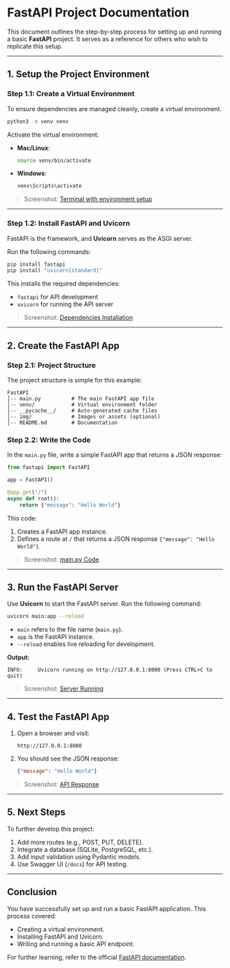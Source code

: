 # FastAPI Project Documentation

This document outlines the step-by-step process for setting up and running a basic **FastAPI** project. It serves as a reference for others who wish to replicate this setup.

---

## 1. **Setup the Project Environment**

### Step 1.1: Create a Virtual Environment
To ensure dependencies are managed cleanly, create a virtual environment.

```bash
python3 -m venv venv
```

Activate the virtual environment:

- **Mac/Linux**:
  ```bash
  source venv/bin/activate
  ```
- **Windows**:
  ```bash
  venv\Scripts\activate
  ```

> Screenshot: [Terminal with environment setup](./1.png)

---

### Step 1.2: Install FastAPI and Uvicorn
FastAPI is the framework, and **Uvicorn** serves as the ASGI server.

Run the following commands:

```bash
pip install fastapi
pip install "uvicorn[standard]"
```

This installs the required dependencies:
- `fastapi` for API development
- `uvicorn` for running the API server

> Screenshot: [Dependencies Installation](./1.png)

---

## 2. **Create the FastAPI App**

### Step 2.1: Project Structure
The project structure is simple for this example:
```
FastAPI
│-- main.py          # The main FastAPI app file
│-- venv/            # Virtual environment folder
│-- __pycache__/     # Auto-generated cache files
│-- img/             # Images or assets (optional)
│-- README.md        # Documentation
```

### Step 2.2: Write the Code
In the `main.py` file, write a simple FastAPI app that returns a JSON response:

```python
from fastapi import FastAPI

app = FastAPI()

@app.get("/")
async def root():
    return {"message": "Hello World"}
```

This code:
1. Creates a FastAPI app instance.
2. Defines a route at `/` that returns a JSON response `{"message": "Hello World"}`.

> Screenshot: [main.py Code](./2.png)

---

## 3. **Run the FastAPI Server**

Use **Uvicorn** to start the FastAPI server. Run the following command:

```bash
uvicorn main:app --reload
```

- `main` refers to the file name (`main.py`).
- `app` is the FastAPI instance.
- `--reload` enables live reloading for development.

**Output:**
```
INFO:     Uvicorn running on http://127.0.0.1:8000 (Press CTRL+C to quit)
```

> Screenshot: [Server Running](./3.png)

---

## 4. **Test the FastAPI App**

1. Open a browser and visit:
   ```
   http://127.0.0.1:8000
   ```
2. You should see the JSON response:
   ```json
   {"message": "Hello World"}
   ```

> Screenshot: [API Response](./4.png)

---

## 5. **Next Steps**
To further develop this project:
1. Add more routes (e.g., POST, PUT, DELETE).
2. Integrate a database (SQLite, PostgreSQL, etc.).
3. Add input validation using Pydantic models.
4. Use Swagger UI (`/docs`) for API testing.

---

## Conclusion
You have successfully set up and run a basic FastAPI application. This process covered:
- Creating a virtual environment.
- Installing FastAPI and Uvicorn.
- Writing and running a basic API endpoint.

For further learning, refer to the official [FastAPI documentation](https://fastapi.tiangolo.com).
